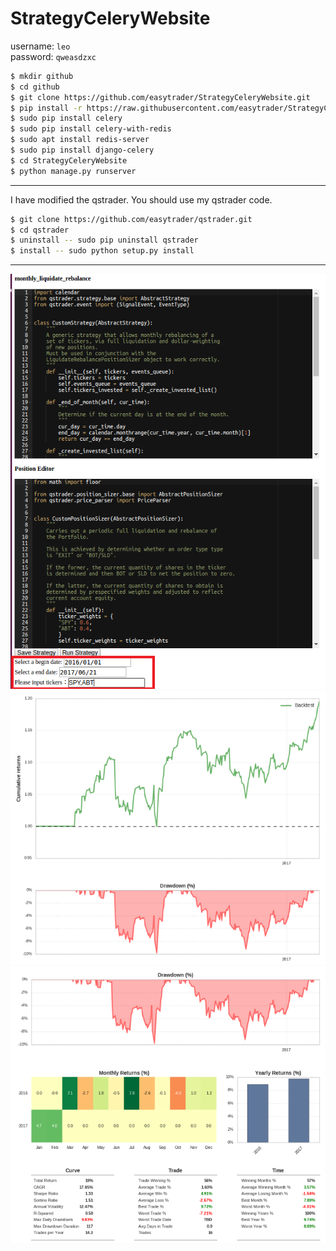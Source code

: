 # StrategyCeleryWebsite

username: `leo` <br/>
password: `qweasdzxc`

```bash
$ mkdir github
$ cd github
$ git clone https://github.com/easytrader/StrategyCeleryWebsite.git
$ pip install -r https://raw.githubusercontent.com/easytrader/StrategyCeleryWebsite/master/requirements.txt
$ sudo pip install celery
$ sudo pip install celery-with-redis
$ sudo apt install redis-server
$ sudo pip install django-celery
$ cd StrategyCeleryWebsite
$ python manage.py runserver
```
*****************************************************************************************************************
I have modified the qstrader. You should use my qstrader code.
```bash
$ git clone https://github.com/easytrader/qstrader.git
$ cd qstrader
$ uninstall -- sudo pip uninstall qstrader
$ install -- sudo python setup.py install
```
*****************************************************************************************************************
![alt tag](https://github.com/easytrader/StrategyCeleryWebsite/blob/master/monthly.png)
![alt tag](https://github.com/easytrader/StrategyCeleryWebsite/blob/master/monthly_result_1.png)
![alt tag](https://github.com/easytrader/StrategyCeleryWebsite/blob/master/monthly_result_2.png)

